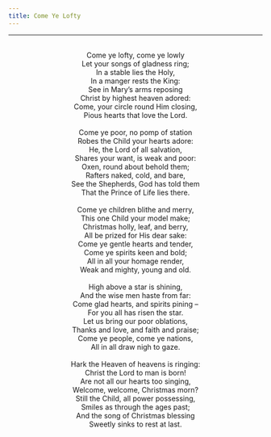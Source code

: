 ```yaml
---
title: Come Ye Lofty
---
```


---
<center>
<br/>
Come ye lofty, come ye lowly<br/>
Let your songs of gladness ring;<br/>
In a stable lies the Holy,<br/>
In a manger rests the King:<br/>
See in Mary’s arms reposing<br/>
Christ by highest heaven adored:<br/>
Come, your circle round Him closing,<br/>
Pious hearts that love the Lord.<br/>
<br/>
Come ye poor, no pomp of station<br/>
Robes the Child your hearts adore:<br/>
He, the Lord of all salvation,<br/>
Shares your want, is weak and poor:<br/>
Oxen, round about behold them;<br/>
Rafters naked, cold, and bare,<br/>
See the Shepherds, God has told them<br/>
That the Prince of Life lies there.<br/>
<br/>
Come ye children blithe and merry,<br/>
This one Child your model make;<br/>
Christmas holly, leaf, and berry,<br/>
All be prized for His dear sake:<br/>
Come ye gentle hearts and tender,<br/>
Come ye spirits keen and bold;<br/>
All in all your homage render,<br/>
Weak and mighty, young and old.<br/>
<br/>
High above a star is shining,<br/>
And the wise men haste from far:<br/>
Come glad hearts, and spirits pining –<br/>
For you all has risen the star.<br/>
Let us bring our poor oblations,<br/>
Thanks and love, and faith and praise;<br/>
Come ye people, come ye nations,<br/>
All in all draw nigh to gaze.<br/>
<br/>
Hark the Heaven of heavens is ringing:<br/>
Christ the Lord to man is born!<br/>
Are not all our hearts too singing,<br/>
Welcome, welcome, Christmas morn?<br/>
Still the Child, all power possessing,<br/>
Smiles as through the ages past;<br/>
And the song of Christmas blessing<br/>
Sweetly sinks to rest at last.<br/>

</center>